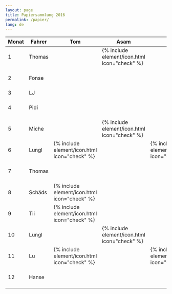 ```yaml
---
layout: page
title: Papiersammlung 2016
permalink: /papier/
lang: de
---
```


<div class="table-responsive">
<table class="table">
  <thead>
    <tr>
      <th>Monat</th>
      <th>Fahrer</th>
      <th>Tom</th>
      <th>Asam</th>
      <th>Tii</th>
      <th>Riedl</th>
      <th>Lungl</th>
      <th>Hoare</th>
      <th>Magg</th>
      <th>Tobi</th>
      <th>Reischl</th>
      <th>Pidi</th>
      <th>Miche</th>
      <th>Rasti</th>
    </tr>
  </thead>
  <tbody>
    <tr>
      <td>1</td>
      <td>Thomas</td>
      <td></td>
      <td>{% include element/icon.html icon="check" %}</td>
      <td></td>
      <td></td>
      <td></td>
      <td>{% include element/icon.html icon="check" %}</td>
      <td></td>
      <td></td>
      <td></td>
      <td>{% include element/icon.html icon="check" %}</td>
      <td></td>
      <td></td>
    </tr>
    <tr>
      <td>2</td>
      <td>Fonse</td>
      <td></td>
      <td></td>
      <td></td>
      <td></td>
      <td>{% include element/icon.html icon="check" %}</td>
      <td></td>
      <td>{% include element/icon.html icon="check" %}</td>
      <td></td>
      <td></td>
      <td></td>
      <td>{% include element/icon.html icon="check" %}</td>
      <td></td>
    </tr>
    <tr>
      <td>3</td>
      <td>LJ</td>
      <td></td>
      <td></td>
      <td></td>
      <td></td>
      <td></td>
      <td></td>
      <td></td>
      <td></td>
      <td></td>
      <td></td>
      <td></td>
      <td></td>
    </tr>
    <tr>
      <td>4</td>
      <td>Pidi</td>
      <td></td>
      <td></td>
      <td></td>
      <td>{% include element/icon.html icon="check" %}</td>
      <td></td>
      <td></td>
      <td></td>
      <td></td>
      <td>{% include element/icon.html icon="check" %}</td>
      <td></td>
      <td></td>
      <td>{% include element/icon.html icon="check" %}</td>
    </tr>
    <tr>
      <td>5</td>
      <td>Miche</td>
      <td></td>
      <td>{% include element/icon.html icon="check" %}</td>
      <td></td>
      <td></td>
      <td>{% include element/icon.html icon="check" %}</td>
      <td></td>
      <td>{% include element/icon.html icon="check" %}</td>
      <td></td>
      <td></td>
      <td></td>
      <td></td>
      <td></td>
    </tr>
    <tr>
      <td>6</td>
      <td>Lungl</td>
      <td>{% include element/icon.html icon="check" %}</td>
      <td></td>
      <td>{% include element/icon.html icon="check" %}</td>
      <td>{% include element/icon.html icon="check" %}</td>
      <td></td>
      <td></td>
      <td></td>
      <td></td>
      <td></td>
      <td></td>
      <td></td>
      <td></td>
    </tr>
    <tr>
      <td>7</td>
      <td>Thomas</td>
      <td></td>
      <td></td>
      <td></td>
      <td></td>
      <td></td>
      <td>{% include element/icon.html icon="check" %}</td>
      <td></td>
      <td>{% include element/icon.html icon="check" %}</td>
      <td></td>
      <td></td>
      <td></td>
      <td>{% include element/icon.html icon="check" %}</td>
    </tr>
    <tr>
      <td>8</td>
      <td>Schäds</td>
      <td>{% include element/icon.html icon="check" %}</td>
      <td></td>
      <td></td>
      <td>{% include element/icon.html icon="check" %}</td>
      <td></td>
      <td></td>
      <td></td>
      <td></td>
      <td></td>
      <td></td>
      <td></td>
      <td>{% include element/icon.html icon="check" %}</td>
    </tr>
    <tr>
      <td>9</td>
      <td>Tii</td>
      <td>{% include element/icon.html icon="check" %}</td>
      <td></td>
      <td></td>
      <td></td>
      <td></td>
      <td></td>
      <td>{% include element/icon.html icon="check" %}</td>
      <td></td>
      <td>{% include element/icon.html icon="check" %}</td>
      <td></td>
      <td></td>
      <td></td>
    </tr>
    <tr>
      <td>10</td>
      <td>Lungl</td>
      <td></td>
      <td>{% include element/icon.html icon="check" %}</td>
      <td></td>
      <td></td>
      <td></td>
      <td></td>
      <td></td>
      <td>{% include element/icon.html icon="check" %}</td>
      <td></td>
      <td>{% include element/icon.html icon="check" %}</td>
      <td></td>
      <td></td>
    </tr>
    <tr>
      <td>11</td>
      <td>Lu</td>
      <td>{% include element/icon.html icon="check" %}</td>
      <td></td>
      <td>{% include element/icon.html icon="check" %}</td>
      <td></td>
      <td></td>
      <td></td>
      <td></td>
      <td></td>
      <td>{% include element/icon.html icon="check" %}</td>
      <td></td>
      <td></td>
      <td></td>
    </tr>
    <tr>
      <td>12</td>
      <td>Hanse</td>
      <td></td>
      <td></td>
      <td></td>
      <td></td>
      <td></td>
      <td>{% include element/icon.html icon="check" %}</td>
      <td></td>
      <td>{% include element/icon.html icon="check" %}</td>
      <td></td>
      <td></td>
      <td>{% include element/icon.html icon="check" %}</td>
      <td></td>
    </tr>
  </tbody>
</table>
</div>